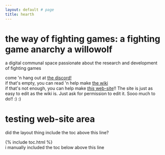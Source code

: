 ```yaml
---
layout: default # page
title: hearth
---
```


# the way of fighting games: a fighting game anarchy a willowolf
a digital communal space passionate about the research and development of fighting games

come 'n hang out at [the discord!](https://discord.gg/FtAQws9)  
if that's empty, you can read 'n help make [the wiki](https://github.com/Rahil627/fighting-game-anarchy/wiki)  
if that's not enough, you can help make [*this* web-site](https://github.com/Rahil627/fighting-game-anarchy)!! The site is just as easy to edit as the wiki is. Just ask for permission to edit it. Sooo much to do!! :) :)  

# testing web-site area
did the layout thing include the toc above this line?

{% include toc.html %}  
i manually included the toc below above this line
